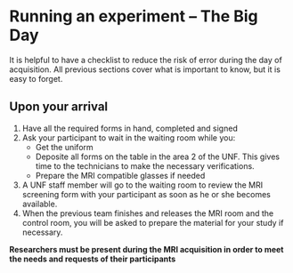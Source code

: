 # Running an experiment – The Big Day

It is helpful to have a checklist to reduce the risk of error during the day of acquisition. All previous sections cover what is important to know, but it is easy to forget.

## Upon your arrival

1. Have all the required forms in hand, completed and signed
2. Ask your participant to wait in the waiting room while you:
	* Get the uniform
	* Deposite all forms on the table in the area 2 of the UNF. This gives time to the technicians to make the necessary verifications.
	* Prepare the MRI compatible glasses if needed
3. A UNF staff member will go to the waiting room to review the MRI screening form with your participant as soon as he or she becomes available.
4. When the previous team finishes and releases the MRI room and the control room, you will be asked to prepare the material for your study if necessary.

**Researchers must be present during the MRI acquisition in order to meet the needs and requests of their participants**